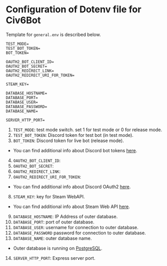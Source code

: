 # Configuration of Dotenv file for Civ6Bot

Template for `general.env` is described below.
```dotenv
TEST_MODE=
TEST_BOT_TOKEN=
BOT_TOKEN=

OAUTH2_BOT_CLIENT_ID=
OAUTH2_BOT_SECRET=
OAUTH2_REDIRECT_LINK=
OAUTH2_REDIRECT_URI_FOR_TOKEN=

STEAM_KEY=

DATABASE_HOSTNAME=
DATABASE_PORT=
DATABASE_USER=
DATABASE_PASSWORD=
DATABASE_NAME=

SERVER_HTTP_PORT=
```

1. `TEST_MODE`: test mode switch. set 1 for test mode or 0 for release mode.
2. `TEST_BOT_TOKEN`: Discord token for test bot (in test mode).
3. `BOT_TOKEN`: Discord token for live bot (release mode).
- You can find additional info about Discord bot tokens [here](https://github.com/reactiflux/discord-irc/wiki/Creating-a-discord-bot-&-getting-a-token).
4. `OAUTH2_BOT_CLIENT_ID`: 
5. `OAUTH2_BOT_SECRET`: 
6. `OAUTH2_REDIRECT_LINK`: 
7. `OAUTH2_REDIRECT_URI_FOR_TOKEN`: 
- You can find additional info about Discord OAuth2 [here](https://discordjs.guide/oauth2/#setting-up-a-basic-web-server).
8. `STEAM_KEY`: key for Steam WebAPI.
- You can find additional info about Steam Web API [here](https://steamcommunity.com/dev).
9. `DATABASE_HOSTNAME`: IP Address of outer database.
10. `DATABASE_PORT`: port of outer database.
11. `DATABASE_USER`: username for connection to outer database.
12. `DATABASE_PASSWORD` password for connection to outer database.
13. `DATABASE_NAME`: outer database name.
- Outer database is running on [PostgreSQL](https://www.postgresql.org/).
14. `SERVER_HTTP_PORT`: Express server port.
